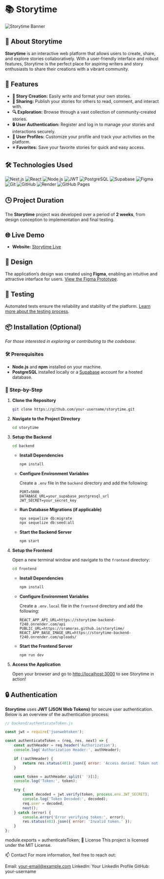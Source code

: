 # 📚 Storytime

![Storytime Banner](./assets/banner.png)

## 📖 About Storytime

**Storytime** is an interactive web platform that allows users to create, share, and explore stories collaboratively. With a user-friendly interface and robust features, Storytime is the perfect place for aspiring writers and story enthusiasts to share their creations with a vibrant community.

## 🚀 Features

- **📝 Story Creation:** Easily write and format your own stories.
- **🔄 Sharing:** Publish your stories for others to read, comment, and interact with.
- **🔍 Exploration:** Browse through a vast collection of community-created stories.
- **🔒 User Authentication:** Register and log in to manage your stories and interactions securely.
- **👤 User Profiles:** Customize your profile and track your activities on the platform.
- **⭐ Favorites:** Save your favorite stories for quick and easy access.

## 🛠️ Technologies Used

![Next.js](https://img.shields.io/badge/Next.js-000000?style=for-the-badge&logo=next.js&logoColor=white)
![React](https://img.shields.io/badge/React-20232A?style=for-the-badge&logo=react&logoColor=61DAFB)
![Node.js](https://img.shields.io/badge/Node.js-339933?style=for-the-badge&logo=node.js&logoColor=white)
![JWT](https://img.shields.io/badge/JWT-000000?style=for-the-badge&logo=json-web-tokens&logoColor=white)
![PostgreSQL](https://img.shields.io/badge/PostgreSQL-4169E1?style=for-the-badge&logo=postgresql&logoColor=white)
![Supabase](https://img.shields.io/badge/Supabase-333333?style=for-the-badge&logo=supabase&logoColor=white)
![Figma](https://img.shields.io/badge/Figma-F24E1E?style=for-the-badge&logo=figma&logoColor=white)
![Git](https://img.shields.io/badge/Git-F05032?style=for-the-badge&logo=git&logoColor=white)
![GitHub](https://img.shields.io/badge/GitHub-181717?style=for-the-badge&logo=github&logoColor=white)
![Render](https://img.shields.io/badge/Render-000000?style=for-the-badge&logo=render&logoColor=white)
![GitHub Pages](https://img.shields.io/badge/GitHub%20Pages-181717?style=for-the-badge&logo=githubpages&logoColor=white)

## 🕒 Project Duration

The **Storytime** project was developed over a period of **2 weeks**, from design conception to implementation and final testing.

## 🌐 Live Demo

- **Website:** [Storytime Live](https://your-live-site.com)

## 🎨 Design

The application’s design was created using **Figma**, enabling an intuitive and attractive interface for users. [View the Figma Prototype](https://www.figma.com/file/your-prototype-link).

## 🧪 Testing

Automated tests ensure the reliability and stability of the platform. [Learn more about the testing process](#).

## 📦 Installation (Optional)

*For those interested in exploring or contributing to the codebase.*

### 🛠️ Prerequisites

- **Node.js** and **npm** installed on your machine.
- **PostgreSQL** installed locally or a [Supabase](https://supabase.com/) account for a hosted database.

### 🔧 Step-by-Step

1. **Clone the Repository**

    ```bash
    git clone https://github.com/your-username/storytime.git
    ```

2. **Navigate to the Project Directory**

    ```bash
    cd storytime
    ```

3. **Setup the Backend**

    ```bash
    cd backend
    ```

    - **Install Dependencies**

        ```bash
        npm install
        ```

    - **Configure Environment Variables**

        Create a `.env` file in the `backend` directory and add the following:

        ```env
        PORT=5000
        DATABASE_URL=your_supabase_postgresql_url
        JWT_SECRET=your_secret_key
        ```

    - **Run Database Migrations (if applicable)**

        ```bash
        npx sequelize db:migrate
        npx sequelize db:seed:all
        ```

    - **Start the Backend Server**

        ```bash
        npm start
        ```

4. **Setup the Frontend**

    Open a new terminal window and navigate to the `frontend` directory:

    ```bash
    cd frontend
    ```

    - **Install Dependencies**

        ```bash
        npm install
        ```

    - **Configure Environment Variables**

        Create a `.env.local` file in the `frontend` directory and add the following:

        ```env
        REACT_APP_API_URL=https://storytime-backend-f240.onrender.com/api
        PUBLIC_URL=https://sramoras.github.io/storytime/
        REACT_APP_BASE_IMAGE_URL=https://storytime-backend-f240.onrender.com/uploads/
        ```

    - **Start the Frontend Server**

        ```bash
        npm run dev
        ```

5. **Access the Application**

    Open your browser and go to [http://localhost:3000](http://localhost:3000) to see Storytime in action!

## 🔒 Authentication

**Storytime** uses **JWT (JSON Web Tokens)** for secure user authentication. Below is an overview of the authentication process:

```javascript
// backend/authenticateToken.js

const jwt = require('jsonwebtoken');

const authenticateToken = (req, res, next) => {
    const authHeader = req.header('Authorization');
    console.log('Authorization Header:', authHeader);

    if (!authHeader) {
        return res.status(401).json({ error: 'Access denied. Token not provided.' });
    }

    const token = authHeader.split(' ')[1];
    console.log('Token:', token);

    try {
        const decoded = jwt.verify(token, process.env.JWT_SECRET);
        console.log('Token Decoded:', decoded);
        req.user = decoded;
        next();
    } catch (error) {
        console.error('Error verifying token:', error);
        res.status(403).json({ error: 'Invalid token.' });
    }
};
```
module.exports = authenticateToken;
📄 License
This project is licensed under the MIT License.

📫 Contact
For more information, feel free to reach out:

Email: your-email@example.com
LinkedIn: Your LinkedIn Profile
GitHub: your-username
